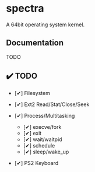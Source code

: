 # spectra

<p>A 64bit operating system kernel.</p>

## Documentation
TODO

## :heavy_check_mark: TODO
- [✔] Filesystem

- [✔] Ext2 Read/Stat/Close/Seek

- [✔] Process/Multitasking
    - [✔] execve/fork
    - [✔] exit
    - [✔] wait/waitpid
    - [✔] schedule
    - [✔] sleep/wake_up

- [✔] PS2 Keyboard
